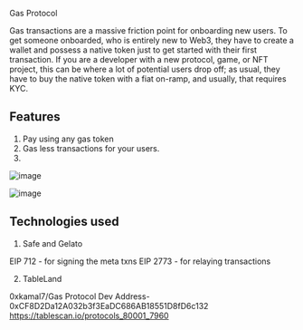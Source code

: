 Gas Protocol

Gas transactions are a massive friction point for onboarding new users. To get someone onboarded, who is entirely new to Web3, they have to create a wallet and possess a native token just to get started with their first transaction. 
If you are a developer with a new protocol, game, or NFT project, this can be where a lot of potential users drop off; as usual, they have to buy the native token with a fiat on-ramp, and usually, that requires KYC.

## Features 

1. Pay using any gas token
2. Gas less transactions for your users.
3. 

![image](https://github.com/kamalbuilds/Gas-Protocol/assets/95926324/da77be5e-2552-483a-8a39-69b8aa7e5140)

![image](https://github.com/kamalbuilds/Gas-Protocol/assets/95926324/066978e4-eb32-40e8-ba93-1846eac222e0)

## Technologies used

1. Safe and Gelato

EIP 712 - for signing the meta txns
EIP 2773 - for relaying transactions

2. TableLand

0xkamal7/Gas Protocol Dev Address- 0xCF8D2Da12A032b3f3EaDC686AB18551D8fD6c132
https://tablescan.io/protocols_80001_7960